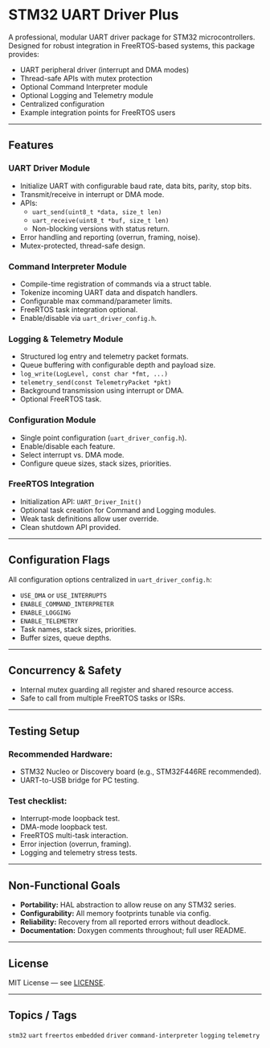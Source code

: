 # STM32 UART Driver Plus

A professional, modular UART driver package for STM32 microcontrollers. Designed for robust integration in FreeRTOS-based systems, this package provides:

- UART peripheral driver (interrupt and DMA modes)
- Thread-safe APIs with mutex protection
- Optional Command Interpreter module
- Optional Logging and Telemetry module
- Centralized configuration
- Example integration points for FreeRTOS users

---

## Features

### UART Driver Module
- Initialize UART with configurable baud rate, data bits, parity, stop bits.
- Transmit/receive in interrupt or DMA mode.
- APIs:
  - `uart_send(uint8_t *data, size_t len)`
  - `uart_receive(uint8_t *buf, size_t len)`
  - Non-blocking versions with status return.
- Error handling and reporting (overrun, framing, noise).
- Mutex-protected, thread-safe design.

### Command Interpreter Module
- Compile-time registration of commands via a struct table.
- Tokenize incoming UART data and dispatch handlers.
- Configurable max command/parameter limits.
- FreeRTOS task integration optional.
- Enable/disable via `uart_driver_config.h`.

### Logging & Telemetry Module
- Structured log entry and telemetry packet formats.
- Queue buffering with configurable depth and payload size.
- `log_write(LogLevel, const char *fmt, ...)`
- `telemetry_send(const TelemetryPacket *pkt)`
- Background transmission using interrupt or DMA.
- Optional FreeRTOS task.

### Configuration Module
- Single point configuration (`uart_driver_config.h`).
- Enable/disable each feature.
- Select interrupt vs. DMA mode.
- Configure queue sizes, stack sizes, priorities.

### FreeRTOS Integration
- Initialization API: `UART_Driver_Init()`
- Optional task creation for Command and Logging modules.
- Weak task definitions allow user override.
- Clean shutdown API provided.

---

## Configuration Flags

All configuration options centralized in `uart_driver_config.h`:
- `USE_DMA` or `USE_INTERRUPTS`
- `ENABLE_COMMAND_INTERPRETER`
- `ENABLE_LOGGING`
- `ENABLE_TELEMETRY`
- Task names, stack sizes, priorities.
- Buffer sizes, queue depths.

---

## Concurrency & Safety

- Internal mutex guarding all register and shared resource access.
- Safe to call from multiple FreeRTOS tasks or ISRs.

---

## Testing Setup

### Recommended Hardware:
- STM32 Nucleo or Discovery board (e.g., STM32F446RE recommended).
- UART-to-USB bridge for PC testing.

### Test checklist:
- Interrupt-mode loopback test.
- DMA-mode loopback test.
- FreeRTOS multi-task interaction.
- Error injection (overrun, framing).
- Logging and telemetry stress tests.

---

## Non-Functional Goals
- **Portability:** HAL abstraction to allow reuse on any STM32 series.
- **Configurability:** All memory footprints tunable via config.
- **Reliability:** Recovery from all reported errors without deadlock.
- **Documentation:** Doxygen comments throughout; full user README.

---

## License
MIT License — see [LICENSE](LICENSE).

---

## Topics / Tags
`stm32` `uart` `freertos` `embedded` `driver` `command-interpreter` `logging` `telemetry`
